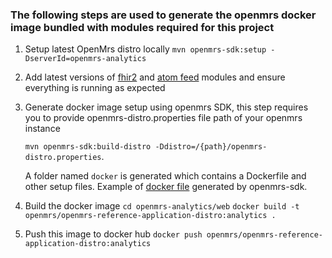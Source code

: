 ### The following steps are used to generate the openmrs docker image bundled with modules required for this project

1. Setup latest OpenMrs distro locally 
`mvn openmrs-sdk:setup -DserverId=openmrs-analytics`
2. Add latest versions of [fhir2](https://addons.openmrs.org/show/org.openmrs.module.openmrs-fhir2-module) and [atom feed](https://addons.openmrs.org/show/org.openmrs.module.atomfeed) modules and ensure everything is running as expected
3. Generate docker image setup using openmrs SDK, this step requires you to provide openmrs-distro.properties file path of your openmrs instance 

    ```mvn openmrs-sdk:build-distro -Ddistro=/{path}/openmrs-distro.properties```. 

    A folder named `docker` is generated which contains a Dockerfile and other setup files. 
    Example of [docker file](https://github.com/jecihjoy/openmrs-docker-sdk/blob/master/web/Dockerfile) generated by openmrs-sdk. 
4. Build the docker image
`cd openmrs-analytics/web`
`docker build -t openmrs/openmrs-reference-application-distro:analytics .`
5. Push this image to docker hub 
`docker push openmrs/openmrs-reference-application-distro:analytics`
